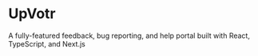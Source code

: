 # UpVotr
A fully-featured feedback, bug reporting, and help portal built with React, TypeScript, and Next.js

